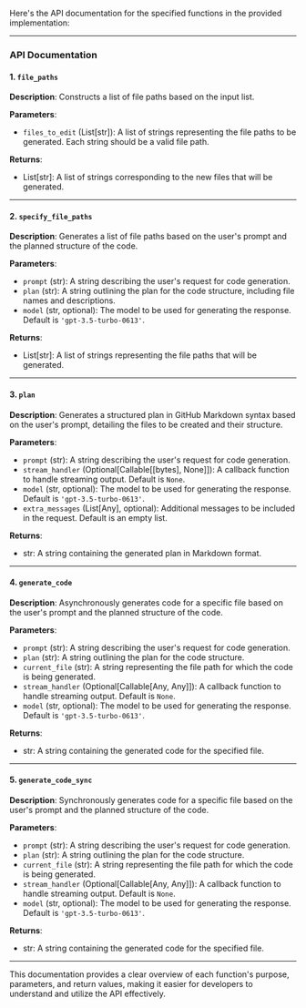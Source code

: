 Here's the API documentation for the specified functions in the provided implementation:

---

### API Documentation

#### 1. `file_paths`

**Description**: Constructs a list of file paths based on the input list.

**Parameters**:
- `files_to_edit` (List[str]): A list of strings representing the file paths to be generated. Each string should be a valid file path.

**Returns**:
- List[str]: A list of strings corresponding to the new files that will be generated.

---

#### 2. `specify_file_paths`

**Description**: Generates a list of file paths based on the user's prompt and the planned structure of the code.

**Parameters**:
- `prompt` (str): A string describing the user's request for code generation.
- `plan` (str): A string outlining the plan for the code structure, including file names and descriptions.
- `model` (str, optional): The model to be used for generating the response. Default is `'gpt-3.5-turbo-0613'`.

**Returns**:
- List[str]: A list of strings representing the file paths that will be generated.

---

#### 3. `plan`

**Description**: Generates a structured plan in GitHub Markdown syntax based on the user's prompt, detailing the files to be created and their structure.

**Parameters**:
- `prompt` (str): A string describing the user's request for code generation.
- `stream_handler` (Optional[Callable[[bytes], None]]): A callback function to handle streaming output. Default is `None`.
- `model` (str, optional): The model to be used for generating the response. Default is `'gpt-3.5-turbo-0613'`.
- `extra_messages` (List[Any], optional): Additional messages to be included in the request. Default is an empty list.

**Returns**:
- str: A string containing the generated plan in Markdown format.

---

#### 4. `generate_code`

**Description**: Asynchronously generates code for a specific file based on the user's prompt and the planned structure of the code.

**Parameters**:
- `prompt` (str): A string describing the user's request for code generation.
- `plan` (str): A string outlining the plan for the code structure.
- `current_file` (str): A string representing the file path for which the code is being generated.
- `stream_handler` (Optional[Callable[Any, Any]]): A callback function to handle streaming output. Default is `None`.
- `model` (str, optional): The model to be used for generating the response. Default is `'gpt-3.5-turbo-0613'`.

**Returns**:
- str: A string containing the generated code for the specified file.

---

#### 5. `generate_code_sync`

**Description**: Synchronously generates code for a specific file based on the user's prompt and the planned structure of the code.

**Parameters**:
- `prompt` (str): A string describing the user's request for code generation.
- `plan` (str): A string outlining the plan for the code structure.
- `current_file` (str): A string representing the file path for which the code is being generated.
- `stream_handler` (Optional[Callable[Any, Any]]): A callback function to handle streaming output. Default is `None`.
- `model` (str, optional): The model to be used for generating the response. Default is `'gpt-3.5-turbo-0613'`.

**Returns**:
- str: A string containing the generated code for the specified file.

---

This documentation provides a clear overview of each function's purpose, parameters, and return values, making it easier for developers to understand and utilize the API effectively.

